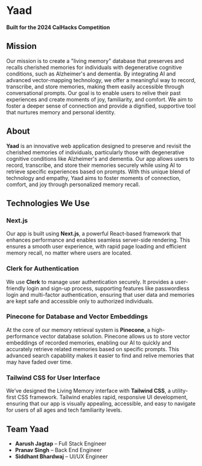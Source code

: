 # Yaad

**Built for the 2024 CalHacks Competition**

## Mission

Our mission is to create a "living memory" database that preserves and recalls cherished memories for individuals with degenerative cognitive conditions, such as Alzheimer's and dementia. By integrating AI and advanced vector-mapping technology, we offer a meaningful way to record, transcribe, and store memories, making them easily accessible through conversational prompts. Our goal is to enable users to relive their past experiences and create moments of joy, familiarity, and comfort. We aim to foster a deeper sense of connection and provide a dignified, supportive tool that nurtures memory and personal identity.

## About

**Yaad** is an innovative web application designed to preserve and revisit the cherished memories of individuals, particularly those with degenerative cognitive conditions like Alzheimer's and dementia. Our app allows users to record, transcribe, and store their memories securely while using AI to retrieve specific experiences based on prompts. With this unique blend of technology and empathy, Yaad aims to foster moments of connection, comfort, and joy through personalized memory recall.

## Technologies We Use

### Next.js
Our app is built using **Next.js**, a powerful React-based framework that enhances performance and enables seamless server-side rendering. This ensures a smooth user experience, with rapid page loading and efficient memory recall, no matter where users are located.

### Clerk for Authentication
We use **Clerk** to manage user authentication securely. It provides a user-friendly login and sign-up process, supporting features like passwordless login and multi-factor authentication, ensuring that user data and memories are kept safe and accessible only to authorized individuals.

### Pinecone for Database and Vector Embeddings
At the core of our memory retrieval system is **Pinecone**, a high-performance vector database solution. Pinecone allows us to store vector embeddings of recorded memories, enabling our AI to quickly and accurately retrieve related memories based on specific prompts. This advanced search capability makes it easier to find and relive memories that may have faded over time.

### Tailwind CSS for User Interface
We’ve designed the Living Memory interface with **Tailwind CSS**, a utility-first CSS framework. Tailwind enables rapid, responsive UI development, ensuring that our app is visually appealing, accessible, and easy to navigate for users of all ages and tech familiarity levels.

## Team Yaad
- **Aarush Jagtap** – Full Stack Engineer
- **Pranav Singh** – Back End Engineer
- **Siddhant Bhardwaj** – UI/UX Engineer
